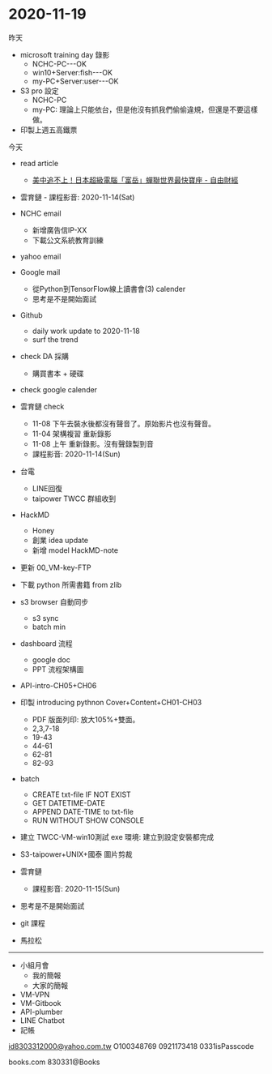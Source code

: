# 2020-11-19

昨天

- microsoft training day 錄影
  - NCHC-PC---OK
  - win10+Server:fish---OK
  - my-PC+Server:user---OK
- S3 pro 設定
  - NCHC-PC
  - my-PC: 理論上只能依台，但是他沒有抓我們偷偷違規，但還是不要這樣做。
- 印製上週五高鐵票

今天

- read article
  - [美中追不上！日本超級電腦「富岳」蟬聯世界最快寶座 - 自由財經](https://ec.ltn.com.tw/article/breakingnews/3353833?fbclid=IwAR2Nf96R05v44aSoVuLulfB2wwxus4ZXbcvi2z3pBzgLVkJ4roPS9fbh2dU)
- 雲育鏈 - 課程影音: 2020-11-14(Sat)
- NCHC email
  - 新增廣告信IP-XX
  - 下載公文系統教育訓練
- yahoo email
- Google mail
  - 從Python到TensorFlow線上讀書會(3) calender
  - 思考是不是開始面試
- Github
  - daily work update to 2020-11-18
  - surf the trend
- check DA 採購
  - 購買書本 + 硬碟
- check google calender
- 雲育鏈 check 
  - 11-08 下午去裝水後都沒有聲音了。原始影片也沒有聲音。
  - 11-04 架構複習 重新錄影
  - 11-08 上午 重新錄影。沒有聲錄製到音
  - 課程影音: 2020-11-14(Sun)
- 台電
  - LINE回復
  - taipower TWCC 群組收到
- HackMD
  - Honey
  - 創業 idea update
  - 新增 model HackMD-note
- 更新 00_VM-key-FTP
- 下載 python 所需書籍 from zlib
- s3 browser 自動同步
  - s3 sync
  - batch min



- dashboard 流程
  - google doc
  - PPT 流程架構圖
- API-intro-CH05+CH06
- 印製 introducing pythnon Cover+Content+CH01-CH03
  - PDF 版面列印: 放大105%+雙面。
  - 2,3,7-18
  - 19-43
  - 44-61
  - 62-81
  - 82-93
- batch
  - CREATE txt-file IF NOT EXIST
  - GET DATETIME-DATE
  - APPEND DATE-TIME to txt-file
  - RUN WITHOUT SHOW CONSOLE
- 建立 TWCC-VM-win10測試 exe 環境: 建立到設定安裝都完成
- S3-taipower+UNIX+國泰 圖片剪裁
- 雲育鏈 
  - 課程影音: 2020-11-15(Sun)
- 思考是不是開始面試
- git 課程
- 馬拉松

---

- 小組月會
  - 我的簡報
  - 大家的簡報
- VM-VPN
- VM-Gitbook
- API-plumber
- LINE Chatbot
- 記帳

id8303312000@yahoo.com.tw
O100348769
0921173418
0331isPasscode

books.com
830331@Books
